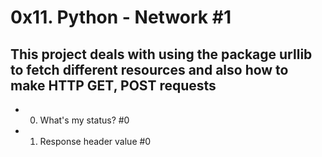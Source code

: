 # 0x11. Python - Network #1
## This project deals with using the package urllib to fetch different resources and also how to make HTTP GET, POST requests
* 0. What's my status? #0
* 1. Response header value #0
